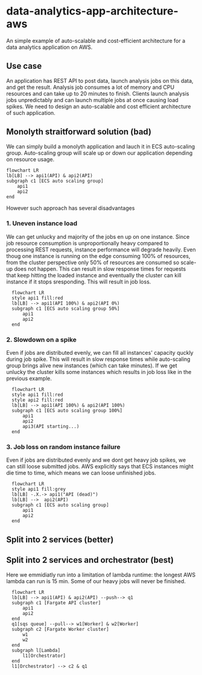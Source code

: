# data-analytics-app-architecture-aws

An simple example of auto-scalable and cost-efficient architecture for a data analytics application on AWS. 

## Use case

An application has REST API to post data, launch analysis jobs on this data, and get the result. Analysis job consumes a lot of memory and CPU resources and can take up to 20 minutes to finish. Clients launch analysis jobs unpredictably and can launch multiple jobs at once causing load spikes. We need to design an auto-scalable and cost efficient architecture of such application.

## Monolyth straitforward solution (bad)

We can simply build a monolyth application and lauch it in ECS auto-scaling group. Auto-scaling group will scale up or down our application depending on resource usage. 

```mermaid
flowchart LR
lb[LB] --> api1(API) & api2(API)
subgraph c1 [ECS auto scaling group]
    api1
    api2
end
```
However such approach has several disadvantages

### 1. Uneven instance load

We can get unlucky and majority of the jobs en up on one instance. Since job resource consumption is unproportionally heavy compared to processing REST requests, instance performance will degrade heavily. Even thoug one instance is running on the edge consuming 100% of resources, from the cluster perspective only 50% of resources are consumed so scale-up does not happen. This can result in slow response times for requests that keep hitting the loaded instance and eventually the cluster can kill instance if it stops sresponding. This will result in job loss.

```mermaid
  flowchart LR
  style api1 fill:red
  lb[LB] --> api1(API 100%) & api2(API 0%)
  subgraph c1 [ECS auto scaling group 50%]
      api1
      api2
  end
```

### 2. Slowdown on a spike

Even if jobs are distributed evenly, we can fill all instances' capacity quckly during job spike. This will result in slow response times while auto-scaling group brings alive new instances (which can take minutes). If we get unlucky the cluster kills some instances which results in job loss like in the previous example.

```mermaid
  flowchart LR
  style api1 fill:red
  style api2 fill:red
  lb[LB] --> api1(API 100%) & api2(API 100%)
  subgraph c1 [ECS auto scaling group 100%]
      api1
      api2
      api3(API starting...)
  end
```

### 3. Job loss on random instance failure

Even if jobs are distributed evenly and we dont get heavy job spikes, we can still loose submitted jobs. AWS explicitly says that ECS instances might die time to time, which means we can loose unfinished jobs. 

```mermaid
  flowchart LR
  style api1 fill:grey
  lb[LB] -.X.-> api1("API (dead)") 
  lb[LB] -->  api2(API)
  subgraph c1 [ECS auto scaling group]
      api1
      api2
  end
```

## Split into 2 services (better)

## Split into 2 services and orchestrator (best)

Here we emmidiatly run into a limitation of lambda runtime: the longest AWS lambda can run is 15 min. Some of our heavy jobs will never be finished.

```mermaid
  flowchart LR
  lb[LB] --> api1(API) & api2(API) --push--> q1
  subgraph c1 [Fargate API cluster]
      api1
      api2
  end
  q1[sqs queue] --pull--> w1[Worker] & w2[Worker]
  subgraph c2 [Fargate Worker cluster]
      w1
      w2
  end
  subgraph l[Lambda]
      l1[Orchestrator]
  end
  l1[Orchestrator] --> c2 & q1
```
